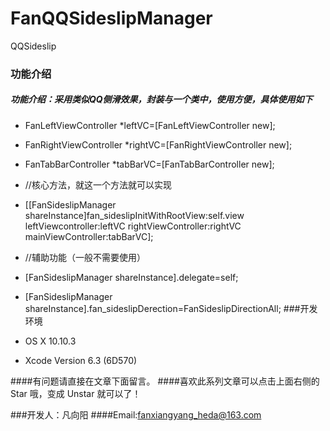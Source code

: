 # FanQQSideslipManager
QQSideslip


###  功能介绍
##### 功能介绍：采用类似QQ侧滑效果，封装与一个类中，使用方便，具体使用如下
*   FanLeftViewController *leftVC=[FanLeftViewController new];
*   FanRightViewController *rightVC=[FanRightViewController new];
*   FanTabBarController *tabBarVC=[FanTabBarController new];
*  //核心方法，就这一个方法就可以实现
*   [[FanSideslipManager shareInstance]fan_sideslipInitWithRootView:self.view leftViewcontroller:leftVC rightViewController:rightVC mainViewController:tabBarVC];
*   //辅助功能（一般不需要使用）
*   [FanSideslipManager shareInstance].delegate=self;
*   [FanSideslipManager shareInstance].fan_sideslipDerection=FanSideslipDirectionAll;
###开发环境

* OS X 10.10.3
* Xcode Version 6.3 (6D570)

####有问题请直接在文章下面留言。
####喜欢此系列文章可以点击上面右侧的 Star 哦，变成 Unstar 就可以了！ 


###开发人：凡向阳
####Email:fanxiangyang_heda@163.com



